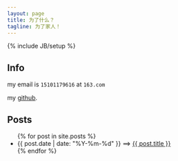 ```yaml
---
layout: page
title: 为了什么？
tagline: 为了家人！
---
```

{% include JB/setup %}

## Info

my email is `15101179616` at `163.com`

my [github](http://github.com/gre2).

## Posts

<ul class="posts">
  {% for post in site.posts %}
    <li><span>{{ post.date | date: "%Y-%m-%d" }}</span> ==&gt; <a href="{{ BASE_PATH }}{{ post.url }}">{{ post.title }}</a></li>
  {% endfor %}
</ul>
